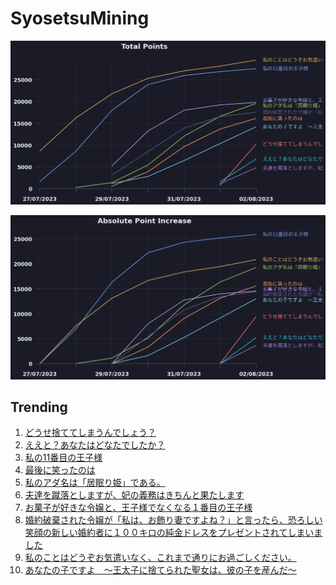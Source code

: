 # SyosetsuMining


![](https://raw.githubusercontent.com/exc4l/SyosetsuMining/main/plots/point_trend.png)

![](https://raw.githubusercontent.com/exc4l/SyosetsuMining/main/plots/point_increase.png)


## Trending

1. [どうせ捨ててしまうんでしょう？](https://ncode.syosetu.com/n7141ii/)
2. [ええと？あなたはどなたでしたか？](https://ncode.syosetu.com/n6264ii/)
3. [私の11番目の王子様](https://ncode.syosetu.com/n4672ii/)
4. [最後に笑ったのは](https://ncode.syosetu.com/n5541ii/)
5. [私のアダ名は「居眠り姫」である。](https://ncode.syosetu.com/n5155ii/)
6. [夫達を蹴落としますが、妃の義務はきちんと果たします](https://ncode.syosetu.com/n4980id/)
7. [お菓子が好きな令嬢と、王子様でなくなる１番目の王子様](https://ncode.syosetu.com/n5420ii/)
8. [婚約破棄された令嬢が「私は、お飾り妻ですよね？」と言ったら、恐ろしい笑顔の新しい婚約者に１００キロの純金ドレスをプレゼントされてしまいました](https://ncode.syosetu.com/n5530ii/)
9. [私のことはどうぞお気遣いなく、これまで通りにお過ごしください。](https://ncode.syosetu.com/n3001ii/)
10. [あなたの子ですよ　～王太子に捨てられた聖女は、彼の子を産んだ～](https://ncode.syosetu.com/n0980ii/)
